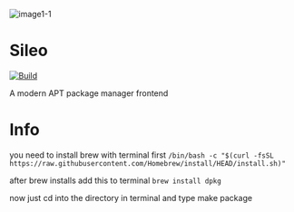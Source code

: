 
![image1-1](https://github.com/pwnd2e/Sileo/assets/104146035/52cb06c6-284d-49ad-9f57-791503c45265)




# Sileo
[![Build](https://github.com/Sileo/Sileo/actions/workflows/main.yml/badge.svg)](https://github.com/Sileo/Sileo/actions/workflows/main.yml)

A modern APT package manager frontend

# Info


you need to install brew with terminal first `/bin/bash -c "$(curl -fsSL https://raw.githubusercontent.com/Homebrew/install/HEAD/install.sh)"`

after brew installs add this to terminal
`brew install dpkg`

now just cd into the directory in terminal and type make package 

